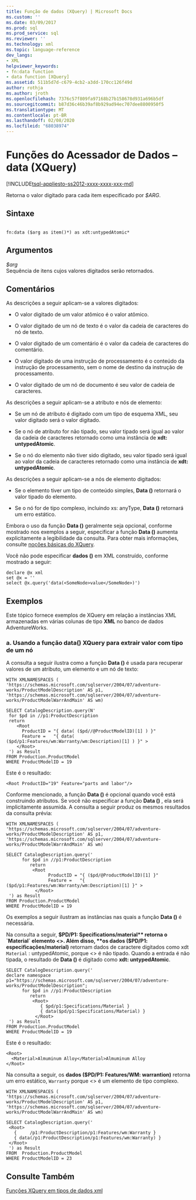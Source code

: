 ```yaml
---
title: Função de dados (XQuery) | Microsoft Docs
ms.custom: ''
ms.date: 03/09/2017
ms.prod: sql
ms.prod_service: sql
ms.reviewer: ''
ms.technology: xml
ms.topic: language-reference
dev_langs:
- XML
helpviewer_keywords:
- fn:data function
- data function [XQuery]
ms.assetid: 511b5d7d-c679-4cb2-a3dd-170cc126f49d
author: rothja
ms.author: jroth
ms.openlocfilehash: 7376c57f809fa97168b27b158678d931a696b5df
ms.sourcegitcommit: b87d36c46b39af8b929ad94ec707dee8800950f5
ms.translationtype: MT
ms.contentlocale: pt-BR
ms.lasthandoff: 02/08/2020
ms.locfileid: "68038974"
---
```

# <a name="data-accessor-functions---data-xquery"></a>Funções do Acessador de Dados – data (XQuery)
[!INCLUDE[tsql-appliesto-ss2012-xxxx-xxxx-xxx-md](../includes/tsql-appliesto-ss2012-xxxx-xxxx-xxx-md.md)]

  Retorna o valor digitado para cada item especificado por *$ARG*.  
  
## <a name="syntax"></a>Sintaxe  
  
```  
  
fn:data ($arg as item()*) as xdt:untypedAtomic*  
```  
  
## <a name="arguments"></a>Argumentos  
 *$arg*  
 Sequência de itens cujos valores digitados serão retornados.  
  
## <a name="remarks"></a>Comentários  
 As descrições a seguir aplicam-se a valores digitados:  
  
-   O valor digitado de um valor atômico é o valor atômico.  
  
-   O valor digitado de um nó de texto é o valor da cadeia de caracteres do nó de texto.  
  
-   O valor digitado de um comentário é o valor da cadeia de caracteres do comentário.  
  
-   O valor digitado de uma instrução de processamento é o conteúdo da instrução de processamento, sem o nome de destino da instrução de processamento.  
  
-   O valor digitado de um nó de documento é seu valor de cadeia de caracteres.  
  
 As descrições a seguir aplicam-se a atributo e nós de elemento:  
  
-   Se um nó de atributo é digitado com um tipo de esquema XML, seu valor digitado será o valor digitado.  
  
-   Se o nó de atributo for não tipado, seu valor tipado será igual ao valor da cadeia de caracteres retornado como uma instância de **xdt: untypedAtomic**.  
  
-   Se o nó do elemento não tiver sido digitado, seu valor tipado será igual ao valor da cadeia de caracteres retornado como uma instância de **xdt: untypedAtomic**.  
  
 As descrições a seguir aplicam-se a nós de elemento digitados:  
  
-   Se o elemento tiver um tipo de conteúdo simples, **Data ()** retornará o valor tipado do elemento.  
  
-   Se o nó for de tipo complexo, incluindo xs: anyType, **Data ()** retornará um erro estático.  
  
 Embora o uso da função **Data ()** geralmente seja opcional, conforme mostrado nos exemplos a seguir, especificar a função **Data ()** aumenta explicitamente a legibilidade da consulta. Para obter mais informações, consulte [noções básicas do XQuery](../xquery/xquery-basics.md).  
  
 Você não pode especificar **dados ()** em XML construído, conforme mostrado a seguir:  
  
```  
declare @x xml  
set @x = ''  
select @x.query('data(<SomeNode>value</SomeNode>)')  
```  
  
## <a name="examples"></a>Exemplos  
 Este tópico fornece exemplos de XQuery em relação a instâncias XML armazenadas em várias colunas de tipo **XML** no banco de dados AdventureWorks.  
  
### <a name="a-using-the-data-xquery-function-to-extract-typed-value-of-a-node"></a>a. Usando a função data() XQuery para extrair valor com tipo de um nó  
 A consulta a seguir ilustra como a função **Data ()** é usada para recuperar valores de um atributo, um elemento e um nó de texto:  
  
```  
WITH XMLNAMESPACES (  
'https://schemas.microsoft.com/sqlserver/2004/07/adventure-works/ProductModelDescription' AS p1,  
'https://schemas.microsoft.com/sqlserver/2004/07/adventure-works/ProductModelWarrAndMain' AS wm)  
  
SELECT CatalogDescription.query(N'  
 for $pd in //p1:ProductDescription  
 return   
    <Root   
      ProductID = "{ data( ($pd//@ProductModelID)[1] ) }"   
      Feature =   "{ data( ($pd/p1:Features/wm:Warranty/wm:Description)[1] ) }" >  
    </Root>  
 ') as Result  
FROM Production.ProductModel  
WHERE ProductModelID = 19  
```  
  
 Este é o resultado:  
  
```  
<Root ProductID="19" Feature="parts and labor"/>  
```  
  
 Conforme mencionado, a função **Data ()** é opcional quando você está construindo atributos. Se você não especificar a função **Data ()** , ela será implicitamente assumida. A consulta a seguir produz os mesmos resultados da consulta prévia:  
  
```  
WITH XMLNAMESPACES (  
'https://schemas.microsoft.com/sqlserver/2004/07/adventure-works/ProductModelDescription' AS p1,  
'https://schemas.microsoft.com/sqlserver/2004/07/adventure-works/ProductModelWarrAndMain' AS wm)  
  
SELECT CatalogDescription.query('  
      for $pd in //p1:ProductDescription  
         return   
          <Root    
                ProductID = "{ ($pd/@ProductModelID)[1] }"    
                Feature =   "{ ($pd/p1:Features/wm:Warranty/wm:Description)[1] }" >  
           </Root>  
 ') as Result  
FROM Production.ProductModel  
WHERE ProductModelID = 19  
```  
  
 Os exemplos a seguir ilustram as instâncias nas quais a função **Data ()** é necessária.  
  
 Na consulta a seguir, **$PD/P1: Specifications/material** retorna o `Material` elemento <>. Além disso, **os dados ($PD/P1: especificações/material)** retornam dados de caractere digitados como xdt `Material` : untypedAtomic, porque <> é não tipado. Quando a entrada é não tipada, o resultado de **Data ()** é digitado como **xdt: untypedAtomic**.  
  
```  
SELECT CatalogDescription.query('  
declare namespace p1="https://schemas.microsoft.com/sqlserver/2004/07/adventure-works/ProductModelDescription";  
      for $pd in //p1:ProductDescription  
         return   
          <Root>  
             { $pd/p1:Specifications/Material }  
             { data($pd/p1:Specifications/Material) }  
           </Root>  
 ') as Result  
FROM Production.ProductModel  
WHERE ProductModelID = 19  
```  
  
 Este é o resultado:  
  
```  
<Root>  
  <Material>Almuminum Alloy</Material>Almuminum Alloy  
</Root>  
```  
  
 Na consulta a seguir, os **dados ($PD/P1: Features/WM: warrantion)** retorna um erro estático, `Warranty` porque <> é um elemento de tipo complexo.  
  
```  
WITH XMLNAMESPACES (  
'https://schemas.microsoft.com/sqlserver/2004/07/adventure-works/ProductModelDescription' AS p1,  
'https://schemas.microsoft.com/sqlserver/2004/07/adventure-works/ProductModelWarrAndMain' AS wm)  
  
SELECT CatalogDescription.query('  
 <Root>  
   {     /p1:ProductDescription/p1:Features/wm:Warranty }  
   { data(/p1:ProductDescription/p1:Features/wm:Warranty) }  
 </Root>  
 ') as Result  
FROM  Production.ProductModel  
WHERE ProductModelID = 23  
```  
  
## <a name="see-also"></a>Consulte Também  
 [Funções XQuery em tipos de dados xml](../xquery/xquery-functions-against-the-xml-data-type.md)  
  
  
